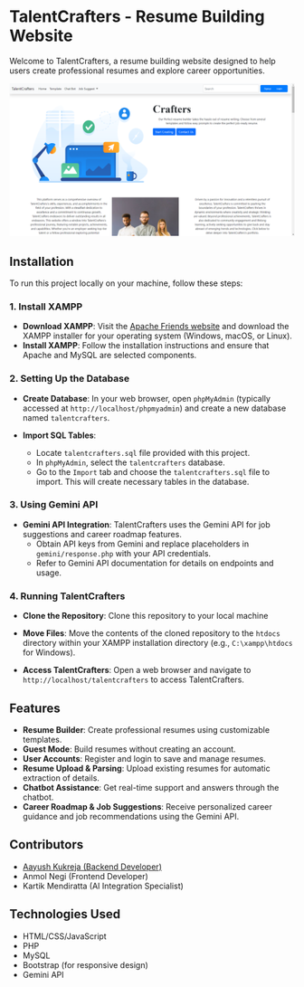 # TalentCrafters - Resume Building Website

Welcome to TalentCrafters, a resume building website designed to help users create professional resumes and explore career opportunities.

![TalentCrafters](img/talentcrafters.png)
## Installation

To run this project locally on your machine, follow these steps:

### 1. Install XAMPP

- **Download XAMPP**: Visit the [Apache Friends website](https://www.apachefriends.org/index.html) and download the XAMPP installer for your operating system (Windows, macOS, or Linux).
- **Install XAMPP**: Follow the installation instructions and ensure that Apache and MySQL are selected components.

### 2. Setting Up the Database

- **Create Database**: In your web browser, open `phpMyAdmin` (typically accessed at `http://localhost/phpmyadmin`) and create a new database named `talentcrafters`.

- **Import SQL Tables**: 
  - Locate `talentcrafters.sql` file provided with this project.
  - In `phpMyAdmin`, select the `talentcrafters` database.
  - Go to the `Import` tab and choose the `talentcrafters.sql` file to import. This will create necessary tables in the database.

### 3. Using Gemini API

- **Gemini API Integration**: TalentCrafters uses the Gemini API for job suggestions and career roadmap features.
  - Obtain API keys from Gemini and replace placeholders in `gemini/response.php` with your API credentials.
  - Refer to Gemini API documentation for details on endpoints and usage.

### 4. Running TalentCrafters

- **Clone the Repository**: Clone this repository to your local machine

- **Move Files**: Move the contents of the cloned repository to the `htdocs` directory within your XAMPP installation directory (e.g., `C:\xampp\htdocs` for Windows).

- **Access TalentCrafters**: Open a web browser and navigate to `http://localhost/talentcrafters` to access TalentCrafters.

## Features

- **Resume Builder**: Create professional resumes using customizable templates.
- **Guest Mode**: Build resumes without creating an account.
- **User Accounts**: Register and login to save and manage resumes.
- **Resume Upload & Parsing**: Upload existing resumes for automatic extraction of details.
- **Chatbot Assistance**: Get real-time support and answers through the chatbot.
- **Career Roadmap & Job Suggestions**: Receive personalized career guidance and job recommendations using the Gemini API.

## Contributors

- [Aayush Kukreja (Backend Developer)](https://github.com/Aayush6377)
- Anmol Negi (Frontend Developer)
- Kartik Mendiratta (AI Integration Specialist)

## Technologies Used

- HTML/CSS/JavaScript
- PHP
- MySQL
- Bootstrap (for responsive design)
- Gemini API
